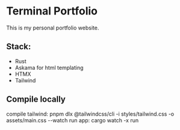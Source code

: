 # Terminal Portfolio

This is my personal portfolio website.

## Stack:
* Rust
* Askama for html templating
* HTMX
* Tailwind

## Compile locally
compile tailwind: pnpm dlx @tailwindcss/cli -i styles/tailwind.css -o assets/main.css --watch
run app: cargo watch -x run
